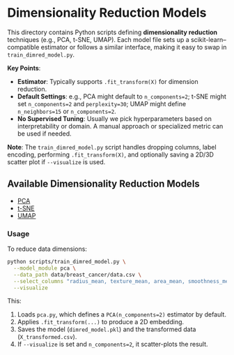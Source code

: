 # Dimensionality Reduction Models

This directory contains Python scripts defining **dimensionality reduction** techniques (e.g., PCA, t-SNE, UMAP). Each model file sets up a scikit-learn–compatible estimator or follows a similar interface, making it easy to swap in `train_dimred_model.py`.

**Key Points**:
- **Estimator**: Typically supports `.fit_transform(X)` for dimension reduction.
- **Default Settings**: e.g., PCA might default to `n_components=2`; t-SNE might set `n_components=2` and `perplexity=30`; UMAP might define `n_neighbors=15` or `n_components=2`.
- **No Supervised Tuning**: Usually we pick hyperparameters based on interpretability or domain. A manual approach or specialized metric can be used if needed.

**Note**: The `train_dimred_model.py` script handles dropping columns, label encoding, performing `.fit_transform(X)`, and optionally saving a 2D/3D scatter plot if `--visualize` is used.

## Available Dimensionality Reduction Models

- [PCA](pca.py)  
- [t-SNE](tsne.py)  
- [UMAP](umap.py)  

### Usage

To reduce data dimensions:

```bash
python scripts/train_dimred_model.py \
  --model_module pca \
  --data_path data/breast_cancer/data.csv \
  --select_columns "radius_mean, texture_mean, area_mean, smoothness_mean" \
  --visualize
```

This:
1. Loads `pca.py`, which defines a `PCA(n_components=2)` estimator by default.
2. Applies `.fit_transform(...)` to produce a 2D embedding.
3. Saves the model (`dimred_model.pkl`) and the transformed data (`X_transformed.csv`).
4. If `--visualize` is set and `n_components=2`, it scatter-plots the result.
